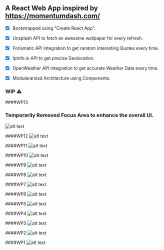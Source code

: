 ## A React Web App inspired by https://momentumdash.com/

- [x] Bootstrapped using "Create React App".
- [x] Unsplash API to fetch an awesome wallpaper for every refresh.
- [x] Forismatic API integration to get random interesting Quotes every time.
- [x] IpInfo.io API to get precise Geolocation.
- [x] OpenWeather API integration to get accurate Weather Data every time.
- [x] Modulararized Architecture using Components.


### WIP ⚠️

####WP13
### Temporarily Removed Focus Area to enhance the overall UI.
![alt text](https://github.com/vale-c/Momentum/blob/master/assets/new-screen.jpg)

####WP12
![alt text](https://github.com/vale-c/Momentum/blob/master/assets/screen12.jpg)

####WP11
![alt text](https://github.com/vale-c/Momentum/blob/master/assets/screen11.jpg)

####WP10
![alt text](https://github.com/vale-c/Momentum/blob/master/assets/screen-9.jpg)

####WP9
![alt text](https://github.com/vale-c/Momentum/blob/master/assets/kapture.gif)

####WP8
![alt text](https://github.com/vale-c/Momentum/blob/master/assets/screen-8.jpg)

####WP7
![alt text](https://github.com/vale-c/Momentum/blob/master/assets/screen-7.jpg)

####WP6
![alt text](https://github.com/vale-c/Momentum/blob/master/assets/screen-6.jpg)

####WP5
![alt text](https://github.com/vale-c/Momentum/blob/master/assets/screen-5.jpg)

####WP4
![alt text](https://github.com/vale-c/Momentum/blob/master/assets/screen-4.jpg)

####WP3
![alt text](https://github.com/vale-c/Momentum/blob/master/assets/screen-3.jpg)

####WP2
![alt text](https://github.com/vale-c/Momentum/blob/master/assets/screen-2.jpg)

####WP1
![alt text](https://github.com/vale-c/Momentum/blob/master/assets/screen-1.jpg)
